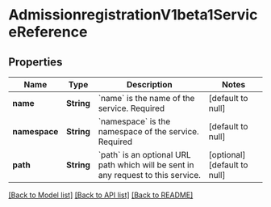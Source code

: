 # AdmissionregistrationV1beta1ServiceReference

## Properties
Name | Type | Description | Notes
------------ | ------------- | ------------- | -------------
**name** | **String** | &#x60;name&#x60; is the name of the service. Required | [default to null]
**namespace** | **String** | &#x60;namespace&#x60; is the namespace of the service. Required | [default to null]
**path** | **String** | &#x60;path&#x60; is an optional URL path which will be sent in any request to this service. | [optional] [default to null]

[[Back to Model list]](../README.md#documentation-for-models) [[Back to API list]](../README.md#documentation-for-api-endpoints) [[Back to README]](../README.md)



